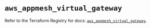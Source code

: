 # `aws_appmesh_virtual_gateway`

Refer to the Terraform Registry for docs: [`aws_appmesh_virtual_gateway`](https://registry.terraform.io/providers/hashicorp/aws/5.32.1/docs/resources/appmesh_virtual_gateway).

